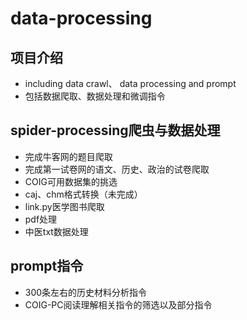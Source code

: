 # data-processing
## 项目介绍
- including data crawl、 data processing and prompt
- 包括数据爬取、数据处理和微调指令
## spider-processing爬虫与数据处理
- 完成牛客网的题目爬取
- 完成第一试卷网的语文、历史、政治的试卷爬取
- COIG可用数据集的挑选
- caj、chm格式转换（未完成）
- link.py医学图书爬取
- pdf处理
- 中医txt数据处理
## prompt指令
- 300条左右的历史材料分析指令
- COIG-PC阅读理解相关指令的筛选以及部分指令
